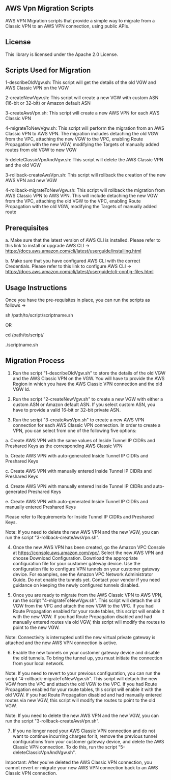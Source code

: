 ## AWS Vpn Migration Scripts

AWS VPN Migration scripts that provide a simple way to migrate from a Classic VPN to an AWS VPN connection, using public APIs.

## License

This library is licensed under the Apache 2.0 License.

## Scripts Used for Migration

1-describeOldVgw.sh: This script will get the details of the old VGW and AWS Classic VPN on the VGW

2-createNewVgw.sh: This script will create a new VGW with custom ASN (16-bit or 32-bit) or Amazon default ASN

3-createAwsVpn.sh: This script will create a new AWS VPN for each AWS Classic VPN

4-migrateToNewVgw.sh: This script will perform the migration from an AWS Classic VPN to AWS VPN. The migration includes detaching the old VGW from the VPC, attaching the new VGW to the VPC, enabling Route Propagation with the new VGW, modifying the Targets of manually added routes from old VGW to new VGW

5-deleteClassicVpnAndVgw.sh: This script will delete the AWS Classic VPN and the old VGW

3-rollback-createAwsVpn.sh: This script will rollback the creation of the new AWS VPN and new VGW

4-rollback-migrateToNewVgw.sh: This script will rollback the migration from AWS Classic VPN to AWS VPN. This will include detaching the new VGW from the VPC, attaching the old VGW to the VPC, enabling Route Propagation with the old VGW, modifying the Targets of manually added route

## Prerequisites

a.	Make sure that the latest version of AWS CLI is installed. Please refer to this link to install or upgrade AWS CLI -> https://docs.aws.amazon.com/cli/latest/userguide/installing.html

b.	Make sure that you have configured AWS CLI with the correct Credentials. Please refer to this link to configure AWS CLI -> https://docs.aws.amazon.com/cli/latest/userguide/cli-config-files.html

## Usage Instructions

Once you have the pre-requisites in place, you can run the scripts as follows ->

sh /path/to/script/scriptname.sh

OR

cd  /path/to/script/

./scriptname.sh

## Migration Process

1. Run the script "1-describeOldVgw.sh" to store the details of the old VGW and the AWS Classic VPN on the VGW. You will have to provide the AWS Region in which you have the AWS Classic VPN connection and the old VGW Id.

2. Run the script "2-createNewVgw.sh" to create a new VGW with either a custom ASN or Amazon default ASN. If you select custom ASN, you have to provide a valid 16-bit or 32-bit private ASN.

3. Run the script "3-createAwsVpn.sh" to create a new AWS VPN connection for each AWS Classic VPN connection. In order to create a VPN, you can select from one of the following five options:

a. Create AWS VPN with the same values of Inside Tunnel IP CIDRs and Preshared Keys as the corresponding AWS Classic VPN

b. Create AWS VPN with auto-generated Inside Tunnel IP CIDRs and Preshared Keys

c. Create AWS VPN with manually entered Inside Tunnel IP CIDRs and Preshared Keys

d. Create AWS VPN with manually entered Inside Tunnel IP CIDRs and auto-generated Preshared Keys

e. Create AWS VPN with auto-generated Inside Tunnel IP CIDRs and manually entered Preshared Keys

Please refer to Requirements for Inside Tunnel IP CIDRs and Preshared Keys.

Note: If you need to delete the new AWS VPN and the new VGW, you can run the script "3-rollback-createAwsVpn.sh".

4. Once the new AWS VPN has been created, go the Amazon VPC Console at https://console.aws.amazon.com/vpc/. Select the new AWS VPN and choose Download Configuration. Download the appropriate configuration file for your customer gateway device. Use the configuration file to configure VPN tunnels on your customer gateway device. For examples, see the Amazon VPC Network Administrator Guide. Do not enable the tunnels yet. Contact your vendor if you need guidance on keeping the newly configured tunnels disabled.

5. Once you are ready to migrate from the AWS Classic VPN to AWS VPN, run the script "4-migrateToNewVgw.sh". This script will detach the old VGW from the VPC and attach the new VGW to the VPC. If you had Route Propagation enabled for your route tables, this script will enable it with the new VGW. If you had Route Propagation disabled and had manually entered routes via old VGW, this script will modify the routes to point to the new VGW.

Note: Connectivity is interrupted until the new virtual private gateway is attached and the new AWS VPN connection is active. 

6. Enable the new tunnels on your customer gateway device and disable the old tunnels. To bring the tunnel up, you must initiate the connection from your local network.

Note: If you need to revert to your previous configuration, you can run the script "4-rollback-migrateToNewVgw.sh". This script will detach the new VGW from the VPC and attach the old VGW to the VPC. If you had Route Propagation enabled for your route tables, this script will enable it with the old VGW. If you had Route Propagation disabled and had manually entered routes via new VGW, this script will modify the routes to point to the old VGW.

Note: If you need to delete the new AWS VPN and the new VGW, you can run the script "3-rollback-createAwsVpn.sh".

7. If you no longer need your AWS Classic VPN connection and do not want to continue incurring charges for it, remove the previous tunnel configurations from your customer gateway device, and delete the AWS Classic VPN connection. To do this, run the script "5-deleteClassicVpnAndVgw.sh".

Important: After you've deleted the AWS Classic VPN connection, you cannot revert or migrate your new AWS VPN connection back to an AWS Classic VPN connection.

